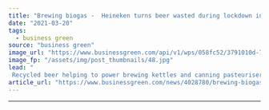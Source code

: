 ```yaml
---
title: "Brewing biogas -  Heineken turns beer wasted during lockdown into energy for Manchester brewery"
date: "2021-03-20"
tags: 
  - business green
source: "business green"
image_url: "https://www.businessgreen.com/api/v1/wps/058fc52/3791010d-77fa-4a04-be62-cc64ee681f60/2/Heineken-185x114.jpg"
image_fp: "/assets/img/post_thumbnails/48.jpg"
lead: "
 Recycled beer helping to power brewing kettles and canning pasteurisers used to produce new beer, as government announces new green distillery funding ..."
article_url: "https://www.businessgreen.com/news/4028780/brewing-biogas-heineken-beer-wasted-lockdown-energy-manchester-brewery"
---
```


---
